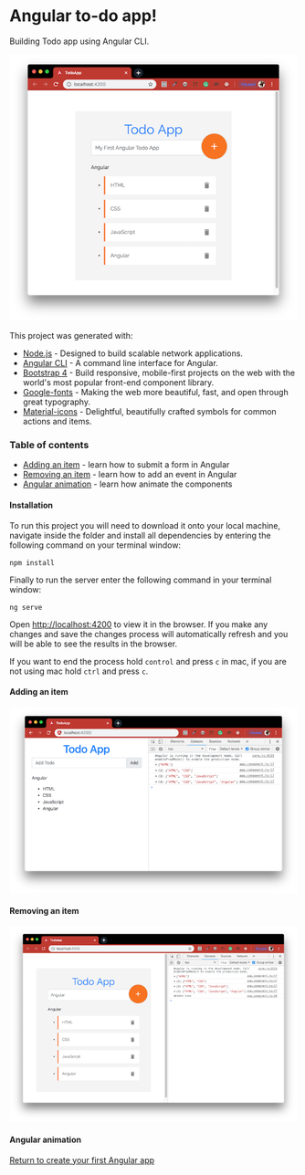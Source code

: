 # Angular to-do app!
Building Todo app using Angular CLI.

![Todo-App](./img/TodoApp.png)

This project was generated with:
- [Node.js](https://nodejs.org/en/download/package-manager/) - Designed to build scalable network applications.
- [Angular CLI](https://github.com/angular/angular-cli) - A command line interface for Angular.
- [Bootstrap 4](http://getbootstrap.com/) - Build responsive, mobile-first projects on the web with the world's most popular front-end component library.
- [Google-fonts](https://fonts.google.com/) - Making the web more beautiful, fast, and open through great typography.
- [Material-icons](https://material.io/icons/) - Delightful, beautifully crafted symbols for common actions and items.

### Table of contents
- [Adding an item](#adding-an-item) - learn how to submit a form in Angular
- [Removing an item](#removing-an-item) - learn how to add an event in Angular
- [Angular animation](#angular-animation) - learn how animate the components

#### Installation
To run this project you will need to download it onto your local machine, navigate inside the folder and install all dependencies by entering the following command on your terminal window:
```
npm install
```
Finally to run the server enter the following command in your terminal window:
```
ng serve
```
Open [http://localhost:4200](http://localhost:4200) to view it in the browser. If you make any changes and save the changes process will automatically refresh and you will be able to see the results in the browser.

If you want to end the process hold `control` and press `c` in mac, if you are not using mac hold `ctrl` and press `c`.

#### Adding an item
![Todo-Add](./img/TodoStep1.png)

#### Removing an item
![Todo-Delete](./img/TodoStep2.png)

#### Angular animation

[Return to create your first Angular app](../README.md)

